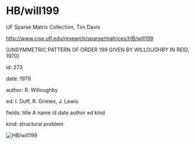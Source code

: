 # HB/will199

 UF Sparse Matrix Collection, Tim Davis

 http://www.cise.ufl.edu/research/sparse/matrices/HB/will199

 [UNSYMMETRIC PATTERN OF ORDER 199 GIVEN BY WILLOUGHBY IN REID, 1970]

 id: 273

 date: 1979

 author: R. Willoughby

 ed: I. Duff, R. Grimes, J. Lewis

 fields: title A name id date author ed kind

 kind: structural problem

![HB/will199](http://www2.research.att.com/~yifanhu/GALLERY/GRAPHS/GIF_SMALL/HB@will199.gif)